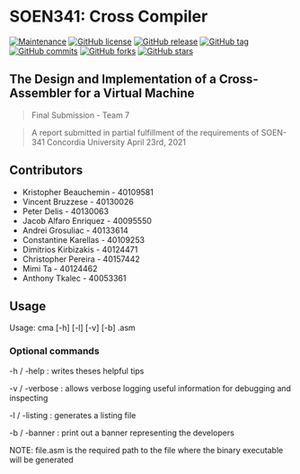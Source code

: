 # SOEN341: Cross Compiler 

[![Maintenance](https://img.shields.io/badge/Maintained%3F-yes-green.svg)](https://github.com/KrisTheCanadian/CrossCompiler/graphs/commit-activity)
[![GitHub license](https://img.shields.io/github/license/Naereen/StrapDown.js.svg)](https://github.com/KrisTheCanadian/CrossCompiler/blob/master/LICENSE)
[![GitHub release](https://img.shields.io/github/release/Naereen/StrapDown.js.svg)](https://github.com/KrisTheCanadian/CrossCompiler/releases/)
[![GitHub tag](https://img.shields.io/github/tag/Naereen/StrapDown.js.svg)](https://github.com/KrisTheCanadian/CrossCompiler/tags/)
[![GitHub commits](https://img.shields.io/github/commits-since/Naereen/StrapDown.js/v1.0.0.svg)](https://github.com/KrisTheCanadian/CrossCompiler/commit/)
[![GitHub forks](https://img.shields.io/github/forks/Naereen/StrapDown.js.svg?style=social&label=Fork&maxAge=2592000)](https://github.com/KrisTheCanadian/CrossCompiler/network/)
[![GitHub stars](https://img.shields.io/github/stars/Naereen/StrapDown.js.svg?style=social&label=Star&maxAge=2592000)](https://github.com/KrisTheCanadian/CrossCompiler/stargazers/)

## The Design and Implementation of a Cross-Assembler for a Virtual Machine
> Final Submission - Team 7

> A report submitted in partial fulfillment of the requirements of SOEN-341 Concordia University April 23rd, 2021


## Contributors
- Kristopher Beauchemin - 40109581
- Vincent Bruzzese - 40130026 
- Peter Delis - 40130063
- Jacob Alfaro Enriquez - 40095550
- Andrei Grosuliac - 40133614
- Constantine Karellas - 40109253
- Dimitrios Kirbizakis - 40124471
- Christopher Pereira - 40157442
- Mimi Ta - 40124462
- Anthony Tkalec - 40053361


## Usage
Usage: cma [-h] [-l] [-v] [-b] <file>.asm
  
### Optional commands
  
-h / -help : writes theses helpful tips

-v / -verbose : allows verbose logging useful information for debugging and inspecting

-l / -listing : generates a listing file

-b / -banner : print out a banner representing the developers

NOTE: file.asm is the required path to the file where the binary executable will be generated
